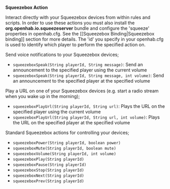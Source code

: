 **Squeezebox Action**

Interact directly with your Squeezebox devices from within rules and scripts. In order to use these actions you must also install the **org.openhab.io.squeezeserver** bundle and configure the 'squeeze' properties in openhab.cfg. See the [[Squeezebox Binding|Squeezebox binding]] section for more details. The 'id' you specify in your openhab.cfg is used to identify which player to perform the specified action on.

Send voice notifications to your Squeezebox devices; 
- `squeezeboxSpeak(String playerId, String message)`: Send an announcement to the specified player using the current volume
- `squeezeboxSpeak(String playerId, String message, int volume)`: Send an announcement to the specified player at the specified volume

Play a URL on one of your Squeezebox devices (e.g. start a radio stream when you wake up in the morning);
- `squeezeboxPlayUrl(String playerId, String url)`: Plays the URL on the specified player using the current volume
- `squeezeboxPlayUrl(String playerId, String url, int volume)`: Plays the URL on the specified player at the specified volume

Standard Squeezebox actions for controlling your devices;
- `squeezeboxPower(String playerId, boolean power)`
- `squeezeboxMute(String playerId, boolean mute)`
- `squeezeboxVolume(String playerId, int volume)`
- `squeezeboxPlay(String playerId)`
- `squeezeboxPause(String playerId)`
- `squeezeboxStop(String playerId)`
- `squeezeboxNext(String playerId)`
- `squeezeboxPrev(String playerId)`